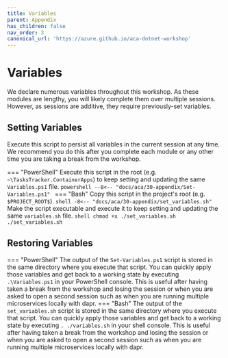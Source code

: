```yaml
---
title: Variables
parent: Appendix
has_children: false
nav_order: 3
canonical_url: 'https://azure.github.io/aca-dotnet-workshop'
---
```


# Variables

We declare numerous variables throughout this workshop. As these modules are lengthy, you will likely complete them over multiple sessions. However, as sessions are additive, they require previously-set variables.


## Setting Variables

Execute this script to persist all variables in the current session at any time. We recommend you do this after you complete each module or any other time you are taking a break from the workshop. 


=== "PowerShell"
    Execute this script in the root (e.g. `~\TasksTracker.ContainerApps`) to keep setting and updating the same `Variables.ps1` file.
    ```powershell
    --8<-- "docs/aca/30-appendix/Set-Variables.ps1"
    ```
=== "Bash"
    Copy this script in the project's root (e.g. `$PROJECT_ROOT$`).
    ```shell
    -8<-- "docs/aca/30-appendix/set_variables.sh"
    ```
    Make the script executable and execute it to keep setting and updating the same `variables.sh` file.
    ```shell
    chmod +x ./set_variables.sh
    ./set_variables.sh
    ```

## Restoring Variables

=== "PowerShell"
    The output of the `Set-Variables.ps1` script is stored in the same directory where you execute that script. You can quickly apply those variables and get back to a working state by executing `.\Variables.ps1` in your PowerShell console. This is useful after having taken a break from the workshop and losing the session or when you are asked to open a second session such as when you are running multiple microservices locally with dapr.
=== "Bash"
    The output of the `set_variables.sh` script is stored in the same directory where you execute that script. You can quickly apply those variables and get back to a working state by executing `. ./variables.sh` in your shell console. This is useful after having taken a break from the workshop and losing the session or when you are asked to open a second session such as when you are running multiple microservices locally with dapr.
